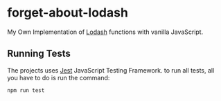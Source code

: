 # forget-about-lodash
My Own Implementation of [Lodash](https://lodash.com/) functions with vanilla JavaScript.

## Running Tests
The projects uses [Jest](https://jestjs.io/en/) JavaScript Testing Framework. to run all tests, all you have to do is run the command:


`npm run test`
